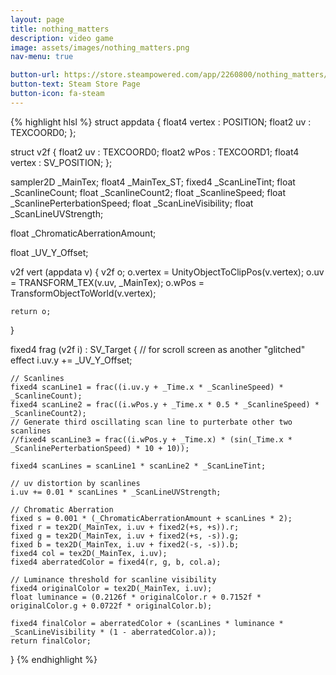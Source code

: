```yaml
---
layout: page
title: nothing_matters
description: video game
image: assets/images/nothing_matters.png
nav-menu: true

button-url: https://store.steampowered.com/app/2260800/nothing_matters/
button-text: Steam Store Page
button-icon: fa-steam
---
```

<div id="main" class="alt">
<div class="inner">

{% highlight hlsl %}
struct appdata {
    float4 vertex : POSITION;
    float2 uv : TEXCOORD0;
};

struct v2f {
    float2 uv : TEXCOORD0;
    float2 wPos : TEXCOORD1;
    float4 vertex : SV_POSITION;
};

sampler2D _MainTex;
float4 _MainTex_ST;
fixed4 _ScanLineTint;
float _ScanlineCount;
float _ScanlineCount2;
float _ScanlineSpeed;
float _ScanlinePerterbationSpeed;
float _ScanLineVisibility;
float _ScanLineUVStrength;

float _ChromaticAberrationAmount;

float _UV_Y_Offset;

v2f vert (appdata v) {
    v2f o;
    o.vertex = UnityObjectToClipPos(v.vertex);
    o.uv = TRANSFORM_TEX(v.uv, _MainTex);
    o.wPos = TransformObjectToWorld(v.vertex);

    return o;
}

fixed4 frag (v2f i) : SV_Target {
    // for scroll screen as another "glitched" effect
    i.uv.y += _UV_Y_Offset;

    // Scanlines
    fixed4 scanLine1 = frac((i.uv.y + _Time.x * _ScanlineSpeed) * _ScanlineCount);
    fixed4 scanLine2 = frac((i.wPos.y + _Time.x * 0.5 * _ScanlineSpeed) * _ScanlineCount2);
    // Generate third oscillating scan line to purterbate other two scanlines
    //fixed4 scanLine3 = frac((i.wPos.y + _Time.x) * (sin(_Time.x * _ScanlinePerterbationSpeed) * 10 + 10));

    fixed4 scanLines = scanLine1 * scanLine2 * _ScanLineTint;

    // uv distortion by scanlines
    i.uv += 0.01 * scanLines * _ScanLineUVStrength; 

    // Chromatic Aberration
    fixed s = 0.001 * (_ChromaticAberrationAmount + scanLines * 2);
    fixed r = tex2D(_MainTex, i.uv + fixed2(+s, +s)).r;
    fixed g = tex2D(_MainTex, i.uv + fixed2(+s, -s)).g;
    fixed b = tex2D(_MainTex, i.uv + fixed2(-s, -s)).b;
    fixed4 col = tex2D(_MainTex, i.uv);
    fixed4 aberratedColor = fixed4(r, g, b, col.a);

    // Luminance threshold for scanline visibility
    fixed4 originalColor = tex2D(_MainTex, i.uv);
    float luminance = (0.2126f * originalColor.r + 0.7152f * originalColor.g + 0.0722f * originalColor.b);

    fixed4 finalColor = aberratedColor + (scanLines * luminance * _ScanLineVisibility * (1 - aberratedColor.a));
    return finalColor;
}
{% endhighlight %}

</div>
</div>
